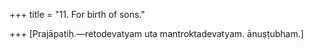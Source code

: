 +++
title = "11. For birth of sons."

+++
[Prajāpatiḥ.—retodevatyam uta mantroktadevatyam. ānuṣṭubham.]
